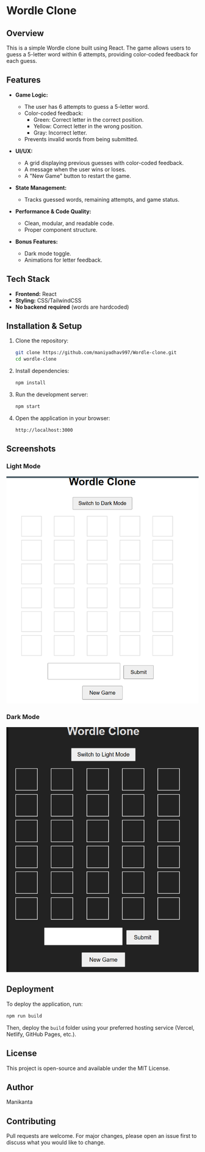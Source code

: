 # Wordle Clone

## Overview

This is a simple Wordle clone built using React. The game allows users to guess a 5-letter word within 6 attempts, providing color-coded feedback for each guess.

## Features

- **Game Logic:**

  - The user has 6 attempts to guess a 5-letter word.
  - Color-coded feedback:
    - Green: Correct letter in the correct position.
    - Yellow: Correct letter in the wrong position.
    - Gray: Incorrect letter.
  - Prevents invalid words from being submitted.

- **UI/UX:**

  - A grid displaying previous guesses with color-coded feedback.
  - A message when the user wins or loses.
  - A "New Game" button to restart the game.

- **State Management:**
  - Tracks guessed words, remaining attempts, and game status.
- **Performance & Code Quality:**

  - Clean, modular, and readable code.
  - Proper component structure.

- **Bonus Features:**
  - Dark mode toggle.
  - Animations for letter feedback.

## Tech Stack

- **Frontend:** React
- **Styling:** CSS/TailwindCSS
- **No backend required** (words are hardcoded)

## Installation & Setup

1. Clone the repository:
   ```sh
   git clone https://github.com/maniyadhav997/Wordle-clone.git
   cd wordle-clone
   ```
2. Install dependencies:
   ```sh
   npm install
   ```
3. Run the development server:
   ```sh
   npm start
   ```
4. Open the application in your browser:
   ```
   http://localhost:3000
   ```

## Screenshots

### Light Mode

![Light Mode](https://github.com/maniyadhav997/Wordle-clone/blob/74ef27b1d2d34f047c18118e6cd318e66ba95bfa/Screenshot%202025-02-06%20103457.png)

### Dark Mode

![Dark Mode](https://github.com/maniyadhav997/Wordle-clone/blob/ad6e17dea6a41aed3aaef7194352fcbcf735e499/Screenshot%202025-02-06%20103156.png)

## Deployment

To deploy the application, run:

```sh
npm run build
```

Then, deploy the `build` folder using your preferred hosting service (Vercel, Netlify, GitHub Pages, etc.).

## License

This project is open-source and available under the MIT License.

## Author

Manikanta

## Contributing

Pull requests are welcome. For major changes, please open an issue first to discuss what you would like to change.
